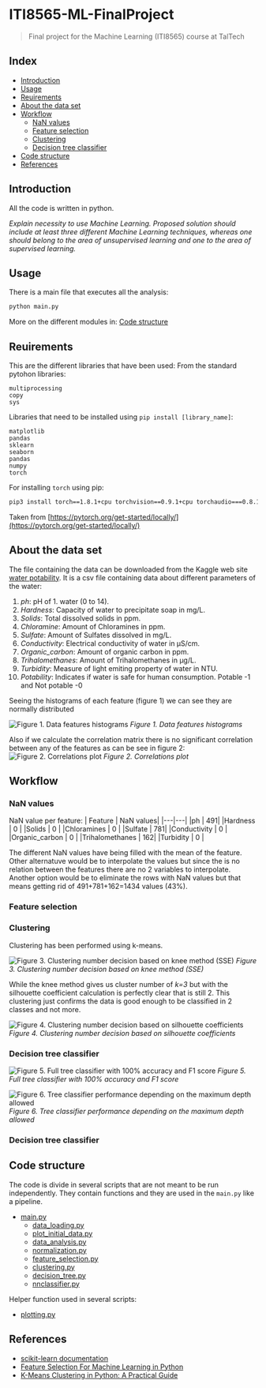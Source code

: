# ITI8565-ML-FinalProject
>Final project for the Machine Learning (ITI8565) course at TalTech

## Index
- [Introduction](#intro)
- [Usage](#usage)
- [Reuirements](#requirements)
- [About the data set](#dataset)
- [Workflow](#workflow)
     - [NaN values](#nan)
     - [Feature selection](#pca)
     - [Clustering](#clustering)
     - [Decision tree classifier](#tree)
- [Code structure](#code)
- [References](#references)

<a name="intro"></a>

## Introduction
All the code is written in python. 

*Explain necessity to use Machine Learning.*
*Proposed solution should include at least three different Machine Learning techniques, whereas one should belong to the area of unsupervised learning and one to the area of supervised learning.*

<a name="usage"></a>


## Usage
There is a main file that executes all the analysis:
```bash
python main.py
```
More on the different modules in: [Code structure](#code)

<a name="requirements"></a>
## Reuirements
This are the different libraries that have been used:
From the standard pytohon libraries:
```
multiprocessing
copy
sys
```
Libraries that need to be installed using ```pip install [library_name]```:
```
matplotlib
pandas
sklearn
seaborn
pandas
numpy
torch
```
For installing ```torch``` using pip:
```bash 
pip3 install torch==1.8.1+cpu torchvision==0.9.1+cpu torchaudio===0.8.1 -f https://download.pytorch.org/whl/torch_stable.html
```
Taken from [https://pytorch.org/get-started/locally/](https://pytorch.org/get-started/locally/)
<a name="dataset"></a>

## About the data set
The file containing the data can be downloaded from the Kaggle web site [water potability](https://www.kaggle.com/adityakadiwal/water-potability).
It is a csv file containing data about different parameters of the water:
1. *ph*: pH of 1. water (0 to 14).
2. *Hardness*: Capacity of water to precipitate soap in mg/L.
3. *Solids*: Total dissolved solids in ppm.
4. *Chloramine*: Amount of Chloramines in ppm.
5. *Sulfate*: Amount of Sulfates dissolved in mg/L.
6. *Conductivity*: Electrical conductivity of water in μS/cm.
7. *Organic_carbon*: Amount of organic carbon in ppm.
8. *Trihalomethanes*: Amount of Trihalomethanes in μg/L.
9. *Turbidity*: Measure of light emiting property of water in NTU.
10. *Potability*: Indicates if water is safe for human consumption. Potable -1 and Not potable -0

Seeing the histograms of each feature  (figure 1) we can see they are normally distributed

![Figure 1. Data features histograms](pictures/001_original_data_histograms.png "Figure 1")
*Figure 1. Data features histograms*

Also if we calculate the correlation matrix there is no significant correlation between any of the features as can be see in figure 2:
![Figure 2. Correlations plot](pictures/101_correlation_matrix.png "Figure 2")
*Figure 2. Correlations plot*

<a name="workflow"></a>

## Workflow

<a name="nan"></a>

### NaN values

NaN value per feature:
| Feature | NaN values|
|---|---|
|ph                  |   491|
|Hardness            |   0  |
|Solids              |   0  |
|Chloramines         |   0  |
|Sulfate             |   781|
|Conductivity        |   0  |
|Organic_carbon      |   0  |
|Trihalomethanes     |   162|
|Turbidity           |   0  |

The different NaN values have being filled with the mean of the feature. Other alternatuve would be to interpolate the values but since the is no relation between the features there are no 2 variables to interpolate. Another option would be to eliminate the rows with NaN values but that means getting rid of 491+781+162=1434 values (43%). 
<a name="pca"></a>

### Feature selection


<a name="clustering"></a>

### Clustering

Clustering has been performed using k-means.

![Figure 3. Clustering number decision based on knee method (SSE)](pictures/201_clustering.png "Figure 3")
*Figure 3. Clustering number decision based on knee method (SSE)*

While the knee method gives us cluster number of *k=3* but with the silhouette coefficient calculation is perfectly clear that is still 2. This clustering just confirms the data is good enough to be classified in 2 classes and not more. 

![Figure 4. Clustering number decision based on silhouette coefficients](pictures/201_clustering_silhouette_coefficients.png "Figure 4")
*Figure 4. Clustering number decision based on silhouette coefficients*

<a name="tree"></a>

### Decision tree classifier

![Figure 5. Full tree classifier with 100% accuracy and F1 score](pictures/302_full_tree.png "Figure 5")
*Figure 5. Full tree classifier with 100% accuracy and F1 score*

![Figure 6. Tree classifier performance depending on the maximum depth allowed](pictures/303_tree_maximum_depth.png "Figure 6")
*Figure 6. Tree classifier performance depending on the maximum depth allowed*

<a name="tree"></a>

### Decision tree classifier

<a name="code"></a>

## Code structure
The code is divide in several scripts that are not meant to be run independently. They contain functions and they are used in the ```main.py``` like a pipeline.

- [main.py](main.py)
     - [data_loading.py](data_loading.py)
     - [plot_initial_data.py](plot_initial_data.py)
     - [data_analysis.py](data_analysis.py)
     - [normalization.py](normalization.py)
     - [feature_selection.py](feature_selection.py)
     - [clustering.py](clustering.py)
     - [decision_tree.py](decision_tree.py)
     - [nnclassifier.py](nnclassifier.py)

Helper function used in several scripts:
- [plotting.py](plotting.py)


<a name="references"></a>

## References
- [scikit-learn documentation](https://scikit-learn.org)
- [Feature Selection For Machine Learning in Python](https://machinelearningmastery.com/feature-selection-machine-learning-python/)
- [K-Means Clustering in Python: A Practical Guide](https://realpython.com/k-means-clustering-python/#how-to-perform-k-means-clustering-in-python)

